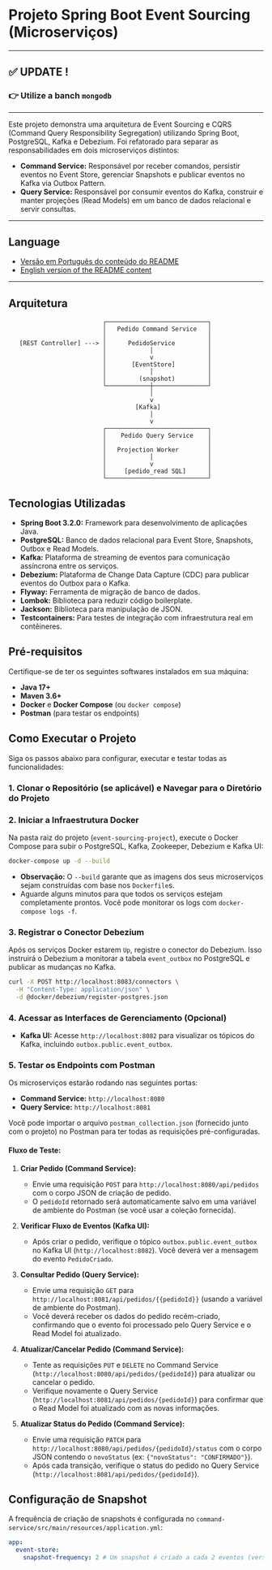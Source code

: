 # Projeto Spring Boot Event Sourcing (Microserviços)

---
## ✅ UPDATE !
###  👉  Utilize a banch `mongodb`
---

Este projeto demonstra uma arquitetura de Event Sourcing e CQRS (Command Query Responsibility Segregation) utilizando Spring Boot, PostgreSQL, Kafka e Debezium. Foi refatorado para separar as responsabilidades em dois microserviços distintos:

*   **Command Service:** Responsável por receber comandos, persistir eventos no Event Store, gerenciar Snapshots e publicar eventos no Kafka via Outbox Pattern.
*   **Query Service:** Responsável por consumir eventos do Kafka, construir e manter projeções (Read Models) em um banco de dados relacional e servir consultas.

---

## Language
- [Versão em Português do conteúdo do README](README_PT.md) <br/>
- [English version of the README content](README.md)

---

## Arquitetura

```
                          ┌────────────────────────────┐
                          │   Pedido Command Service   │
                          │                            │
   [REST Controller] ---> │      PedidoService         │
                          │            │               │
                          │            v               │
                          │       [EventStore]         │
                          │            │               │
                          │         (snapshot)         │
                          └────────────┼───────────────┘
                                       │
                                       v
                                   [Kafka]
                                       │
                                       v
                          ┌────────────────────────────┐
                          │    Pedido Query Service    │
                          │                            │
                          │   Projection Worker        │
                          │            │               │
                          │            v               │
                          │     [pedido_read SQL]      │
                          └────────────────────────────┘
```

## Tecnologias Utilizadas

*   **Spring Boot 3.2.0:** Framework para desenvolvimento de aplicações Java.
*   **PostgreSQL:** Banco de dados relacional para Event Store, Snapshots, Outbox e Read Models.
*   **Kafka:** Plataforma de streaming de eventos para comunicação assíncrona entre os serviços.
*   **Debezium:** Plataforma de Change Data Capture (CDC) para publicar eventos do Outbox para o Kafka.
*   **Flyway:** Ferramenta de migração de banco de dados.
*   **Lombok:** Biblioteca para reduzir código boilerplate.
*   **Jackson:** Biblioteca para manipulação de JSON.
*   **Testcontainers:** Para testes de integração com infraestrutura real em contêineres.

## Pré-requisitos

Certifique-se de ter os seguintes softwares instalados em sua máquina:

*   **Java 17+**
*   **Maven 3.6+**
*   **Docker** e **Docker Compose** (ou `docker compose`)
*   **Postman** (para testar os endpoints)

## Como Executar o Projeto

Siga os passos abaixo para configurar, executar e testar todas as funcionalidades:

### 1. Clonar o Repositório (se aplicável) e Navegar para o Diretório do Projeto

### 2. Iniciar a Infraestrutura Docker

Na pasta raiz do projeto (`event-sourcing-project`), execute o Docker Compose para subir o PostgreSQL, Kafka, Zookeeper, Debezium e Kafka UI:

```bash
docker-compose up -d --build
```

*   **Observação:** O `--build` garante que as imagens dos seus microserviços sejam construídas com base nos `Dockerfile`s.
*   Aguarde alguns minutos para que todos os serviços estejam completamente prontos. Você pode monitorar os logs com `docker-compose logs -f`.

### 3. Registrar o Conector Debezium

Após os serviços Docker estarem `Up`, registre o conector do Debezium. Isso instruirá o Debezium a monitorar a tabela `event_outbox` no PostgreSQL e publicar as mudanças no Kafka.

```bash
curl -X POST http://localhost:8083/connectors \
  -H "Content-Type: application/json" \
  -d @docker/debezium/register-postgres.json
```

### 4. Acessar as Interfaces de Gerenciamento (Opcional)

*   **Kafka UI:** Acesse `http://localhost:8082` para visualizar os tópicos do Kafka, incluindo `outbox.public.event_outbox`.

### 5. Testar os Endpoints com Postman

Os microserviços estarão rodando nas seguintes portas:

*   **Command Service:** `http://localhost:8080`
*   **Query Service:** `http://localhost:8081`

Você pode importar o arquivo `postman_collection.json` (fornecido junto com o projeto) no Postman para ter todas as requisições pré-configuradas.

#### Fluxo de Teste:

1.  **Criar Pedido (Command Service):**
    *   Envie uma requisição `POST` para `http://localhost:8080/api/pedidos` com o corpo JSON de criação de pedido.
    *   O `pedidoId` retornado será automaticamente salvo em uma variável de ambiente do Postman (se você usar a coleção fornecida).

2.  **Verificar Fluxo de Eventos (Kafka UI):**
    *   Após criar o pedido, verifique o tópico `outbox.public.event_outbox` no Kafka UI (`http://localhost:8082`). Você deverá ver a mensagem do evento `PedidoCriado`.

3.  **Consultar Pedido (Query Service):**
    *   Envie uma requisição `GET` para `http://localhost:8081/api/pedidos/{{pedidoId}}` (usando a variável de ambiente do Postman).
    *   Você deverá receber os dados do pedido recém-criado, confirmando que o evento foi processado pelo Query Service e o Read Model foi atualizado.

4.  **Atualizar/Cancelar Pedido (Command Service):**
    *   Tente as requisições `PUT` e `DELETE` no Command Service (`http://localhost:8080/api/pedidos/{pedidoId}`) para atualizar ou cancelar o pedido.
    *   Verifique novamente o Query Service (`http://localhost:8081/api/pedidos/{pedidoId}`) para confirmar que o Read Model foi atualizado com as novas informações.

5.  **Atualizar Status do Pedido (Command Service):**
    *   Envie uma requisição `PATCH` para `http://localhost:8080/api/pedidos/{pedidoId}/status` com o corpo JSON contendo o `novoStatus` (ex: `{"novoStatus": "CONFIRMADO"}`).
    *   Após cada transição, verifique o status do pedido no Query Service (`http://localhost:8081/api/pedidos/{pedidoId}`).

## Configuração de Snapshot

A frequência de criação de snapshots é configurada no `command-service/src/main/resources/application.yml`:

```yaml
app:
  event-store:
    snapshot-frequency: 2 # Um snapshot é criado a cada 2 eventos (versão do agregado múltipla de 2)
```
